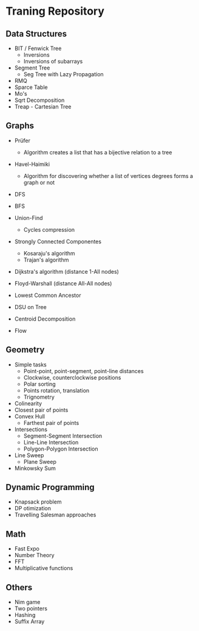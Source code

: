 # Traning Repository
## Data Structures

- BIT / Fenwick Tree
  - Inversions
  - Inversions of subarrays
- Segment Tree
  - Seg Tree with Lazy Propagation
- RMQ
- Sparce Table
- Mo's
- Sqrt Decomposition
- Treap - Cartesian Tree


## Graphs

- Prüfer 
  - Algorithm creates a list that has a bijective relation to a tree

- Havel-Haimiki
  - Algorithm for discovering whether a list of vertices degrees forms a graph or not
- DFS
- BFS
- Union-Find
  - Cycles compression
- Strongly Connected Componentes
  - Kosaraju's algorithm
  - Trajan's algorithm
- Dijkstra's algorithm (distance 1-All nodes)
- Floyd-Warshall (distance All-All nodes)
- Lowest Common Ancestor
- DSU on Tree
- Centroid Decomposition
- Flow

## Geometry

- Simple tasks
  - Point-point, point-segment, point-line distances
  - Clockwise, counterclockwise positions
  - Polar sorting
  - Points rotation, translation
  - Trignometry
- Colinearity
- Closest pair of points
- Convex Hull
  - Farthest pair of points
- Intersections
  - Segment-Segment Intersection
  - Line-Line Intersection
  - Polygon-Polygon Intersection
- Line Sweep
  - Plane Sweep
- Minkowsky Sum

## Dynamic Programming

- Knapsack problem
- DP otimization
- Travelling Salesman approaches

## Math

- Fast Expo
- Number Theory
- FFT
- Multiplicative functions

## Others

- Nim game
- Two pointers
- Hashing
- Suffix Array
